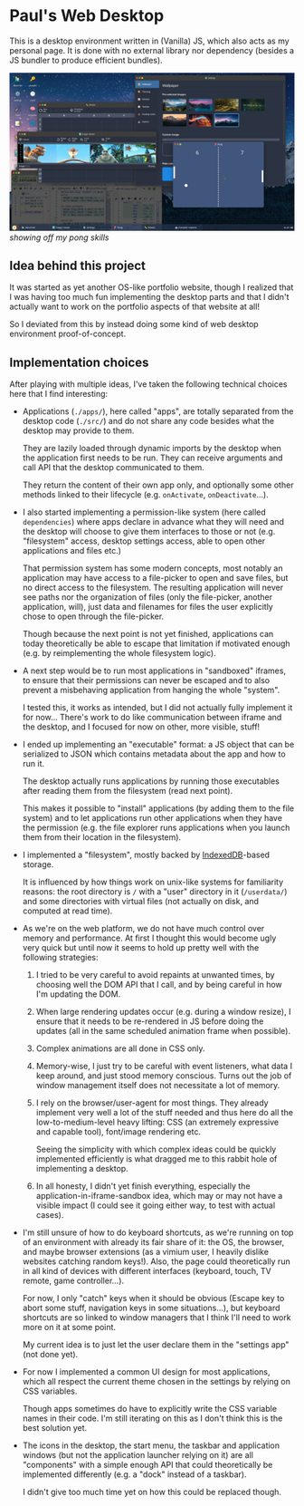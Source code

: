 # Paul's Web Desktop

This is a desktop environment written in (Vanilla) JS, which also acts as my
personal page.
It is done with no external library nor dependency (besides a JS bundler to
produce efficient bundles).

![screenshot of this desktop](./screenshot.png)
_showing off my pong skills_

## Idea behind this project

It was started as yet another OS-like portfolio website, though I realized that
I was having too much fun implementing the desktop parts and that I didn't
actually want to work on the portfolio aspects of that website at all!

So I deviated from this by instead doing some kind of web desktop environment
proof-of-concept.

## Implementation choices

After playing with multiple ideas, I've taken the following technical choices
here that I find interesting:

- Applications (`./apps/`), here called "apps", are totally separated from the
  desktop code (`./src/`) and do not share any code besides what the desktop
  may provide to them.

  They are lazily loaded through dynamic imports by the desktop when the
  application first needs to be run. They can receive arguments and call API
  that the desktop communicated to them.

  They return the content of their own app only, and optionally some other
  methods linked to their lifecycle (e.g. `onActivate`, `onDeactivate`...).

- I also started implementing a permission-like system (here called
  `dependencies`) where apps declare in advance what they will need and the
  desktop will choose to give them interfaces to those or not (e.g. "filesystem"
  access, desktop settings access, able to open other applications and files
  etc.)

  That permission system has some modern concepts, most notably an application
  may have access to a file-picker to open and save files, but no direct access
  to the filesystem.
  The resulting application will never see paths nor the organization of files
  (only the file-picker, another application, will), just data and filenames for
  files the user explicitly chose to open through the file-picker.

  Though because the next point is not yet finished, applications can today
  theoretically be able to escape that limitation if motivated enough (e.g.
  by reimplementing the whole filesystem logic).

- A next step would be to run most applications in "sandboxed" iframes, to
  ensure that their permissions can never be escaped and to also prevent a
  misbehaving application from hanging the whole "system".

  I tested this, it works as intended, but I did not actually fully implement it
  for now... There's work to do like communication between iframe and the
  desktop, and I focused for now on other, more visible, stuff!

- I ended up implementing an "executable" format: a JS object that can be
  serialized to JSON which contains metadata about the app and how to run it.

  The desktop actually runs applications by running those executables after
  reading them from the filesystem (read next point).

  This makes it possible to "install" applications (by adding them to the
  file system) and to let applications run other applications when they
  have the permission (e.g. the file explorer runs applications when you
  launch them from their location in the filesystem).

- I implemented a "filesystem", mostly backed by [IndexedDB](https://developer.mozilla.org/en-US/docs/Web/API/IndexedDB_API)-based
  storage.

  It is influenced by how things work on unix-like systems for familiarity
  reasons: the root directory is `/` with a "user" directory in it
  (`/userdata/`) and some directories with virtual files (not actually on
  disk, and computed at read time).

- As we're on the web platform, we do not have much control over memory and
  performance. At first I thought this would become ugly very quick but until
  now it seems to hold up pretty well with the following strategies:

  1. I tried to be very careful to avoid repaints at unwanted times, by
     choosing well the DOM API that I call, and by being careful in how I'm
     updating the DOM.

  2. When large rendering updates occur (e.g. during a window resize), I ensure
     that it needs to be re-rendered in JS before doing the updates (all in the
     same scheduled animation frame when possible).

  3. Complex animations are all done in CSS only.

  4. Memory-wise, I just try to be careful with event listeners, what data
     I keep around, and just stood memory conscious. Turns out the job
     of window management itself does not necessitate a lot of memory.

  5. I rely on the browser/user-agent for most things. They already implement
     very well a lot of the stuff needed and thus here do all the
     low-to-medium-level heavy lifting: CSS (an extremely expressive and capable
     tool), font/image rendering etc.

     Seeing the simplicity with which complex ideas could be quickly implemented
     efficiently is what dragged me to this rabbit hole of implementing a desktop.

  6. In all honesty, I didn't yet finish everything, especially the
     application-in-iframe-sandbox idea, which may or may not have a visible
     impact (I could see it going either way, to test with actual cases).

- I'm still unsure of how to do keyboard shortcuts, as we're running on top of an
  environment with already its fair share of it: the OS, the browser, and
  maybe browser extensions (as a vimium user, I heavily dislike websites catching
  random keys!). Also, the page could theoretically run in all kind of devices
  with different interfaces (keyboard, touch, TV remote, game controller...).

  For now, I only "catch" keys when it should be obvious (Escape key to abort
  some stuff, navigation keys in some situations...), but keyboard shortcuts are
  so linked to window managers that I think I'll need to work more on it at
  some point.

  My current idea is to just let the user declare them in the "settings app"
  (not done yet).

- For now I implemented a common UI design for most applications, which all
  respect the current theme chosen in the settings by relying on CSS variables.

  Though apps sometimes do have to explicitly write the CSS variable names in
  their code. I'm still iterating on this as I don't think this is the best
  solution yet.

- The icons in the desktop, the start menu, the taskbar and application windows
  (but not the application launcher relying on it) are all "components" with a
  simple enough API that could theoretically be implemented differently (e.g. a
  "dock" instead of a taskbar).

  I didn't give too much time yet on how this could be replaced though.
